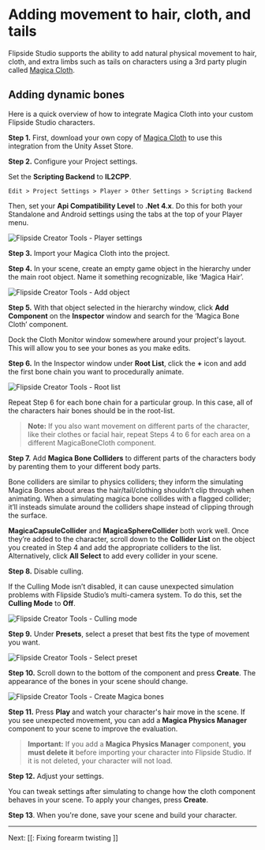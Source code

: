 # Adding movement to hair, cloth, and tails

Flipside Studio supports the ability to add natural physical movement to hair, cloth, and extra limbs such as tails on characters using a 3rd party plugin called [Magica Cloth](https://assetstore.unity.com/packages/tools/physics/magica-cloth-160144).

## Adding dynamic bones

Here is a quick overview of how to integrate Magica Cloth into your custom Flipside Studio characters.

**Step 1.** First, download your own copy of [Magica Cloth](https://assetstore.unity.com/packages/tools/physics/magica-cloth-160144) to use this integration from the Unity Asset Store.

**Step 2.** Configure your Project settings.

Set the **Scripting Backend** to **IL2CPP**.

```
Edit > Project Settings > Player > Other Settings > Scripting Backend
```

Then, set your **Api Compatibility Level** to **.Net 4.x**. Do this for both your Standalone and Android settings using the tabs at the top of your Player menu.

![Flipside Creator Tools - Player settings](https://www.flipsidexr.com/files/docs/2023.1/CT_MB_player-settings.png)

**Step 3.** Import your Magica Cloth into the project.

**Step 4.**  In your scene, create an empty game object in the hierarchy under the main root object. Name it something recognizable, like ‘Magica Hair’.

![Flipside Creator Tools - Add object](https://www.flipsidexr.com/files/docs/2023.1/CT_MB_add-magica-hair.png)

**Step 5.** With that object selected in the hierarchy window, click **Add Component** on the **Inspector** window and search for the ‘Magica Bone Cloth’ component. 

Dock the Cloth Monitor window somewhere around your project's layout. This will allow you to see your bones as you make edits.

**Step 6.** In the Inspector window under **Root List**, click the **+** icon and add the first bone chain you want to procedurally animate. 

![Flipside Creator Tools - Root list](https://www.flipsidexr.com/files/docs/2023.1/CT_MB_root-list.png)

Repeat Step 6 for each bone chain for a particular group.  In this case, all of the characters hair bones should be in the root-list.

> **Note:**  If you also want movement on different parts of the character, like their clothes or facial hair, repeat Steps 4 to 6 for each area on a different MagicaBoneCloth component.

**Step 7.** Add **Magica Bone Colliders** to different parts of the characters body by parenting them to your different body parts.

Bone colliders are similar to physics colliders; they inform the simulating Magica Bones about areas the hair/tail/clothing shouldn’t clip through when animating. When a simulating magica bone collides with a flagged collider; it’ll insteads simulate around the colliders shape instead of clipping through the surface.

**MagicaCapsuleCollider** and **MagicaSphereCollider** both work well. Once they’re added to the character, scroll down to the **Collider List** on the object you created in Step 4 and add the appropriate colliders to the list.  Alternatively, click **All Select** to add every collider in your scene.

**Step 8.** Disable culling.

If the Culling Mode isn’t disabled, it can cause unexpected simulation problems with Flipside Studio’s multi-camera system. To do this, set the **Culling Mode** to **Off**.

![Flipside Creator Tools - Culling mode](https://www.flipsidexr.com/files/docs/2023.1/CT_MB_collider-list.png)

**Step 9.** Under **Presets**, select a preset that best fits the type of movement you want. 

![Flipside Creator Tools - Select preset](https://www.flipsidexr.com/files/docs/2023.1/CT_MB_select-a-preset.png)

**Step 10.** Scroll down to the bottom of the component and press **Create**. The appearance of the bones in your scene should change.

![Flipside Creator Tools - Create Magica bones](https://www.flipsidexr.com/files/docs/2023.1/CT_MB_create-magica-bones.png)

**Step 11.** Press **Play** and watch your character's hair move in the scene. If you see unexpected movement, you can add a **Magica Physics Manager** component to your scene to improve the evaluation.   

> **Important:** If you add a **Magica Physics Manager** component, **you must delete it** before importing your character into Flipside Studio. If it is not deleted, your character will not load.

**Step 12.** Adjust your settings.

You can tweak settings after simulating to change how the cloth component behaves in your scene. To apply your changes, press **Create**. 

**Step 13**. When you're done, save your scene and build your character.

---

Next: [[: Fixing forearm twisting ]]
